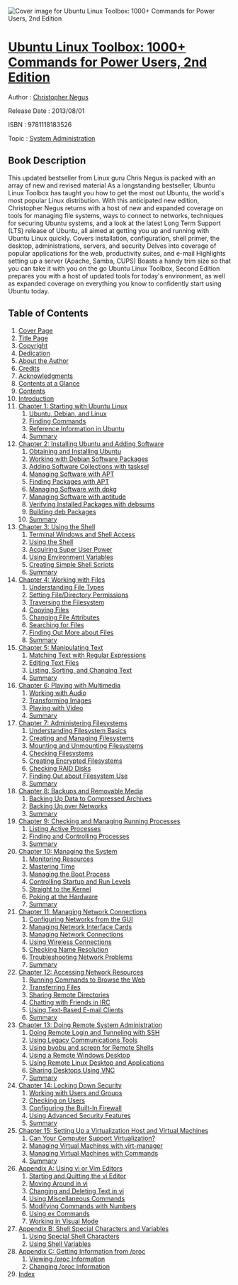![Cover image for Ubuntu Linux Toolbox: 1000+ Commands for Power Users, 2nd Edition](https://imgdetail.ebookreading.net/cover/cover/system_admin/EB9781118183526.jpg)

[Ubuntu Linux Toolbox: 1000+ Commands for Power Users, 2nd Edition](https://ebookreading.net/view/book/Ubuntu+Linux+Toolbox%3A+1000%2B+Commands+for+Power+Users%2C+2nd+Edition-EB9781118183526_1.html "Ubuntu Linux Toolbox: 1000+ Commands for Power Users, 2nd Edition")
====================================================================================================================

Author : [Christopher Negus](https://ebookreading.net/search/author/Christopher+Negus)

Release Date : 2013/08/01

ISBN : 9781118183526

Topic : [System Administration](https://ebookreading.net/search/category/system-administration)

Book Description
-----------------

This updated bestseller from Linux guru Chris Negus is packed with an array of new and revised material
As a longstanding bestseller, Ubuntu Linux Toolbox has taught you how to get the most out Ubuntu, the world's most popular Linux distribution. With this anticipated new edition, Christopher Negus returns with a host of new and expanded coverage on tools for managing file systems, ways to connect to networks, techniques for securing Ubuntu systems, and a look at the latest Long Term Support (LTS) release of Ubuntu, all aimed at getting you up and running with Ubuntu Linux quickly.
Covers installation, configuration, shell primer, the desktop, administrations, servers, and security
Delves into coverage of popular applications for the web, productivity suites, and e-mail
Highlights setting up a server (Apache, Samba, CUPS)
Boasts a handy trim size so that you can take it with you on the go
Ubuntu Linux Toolbox, Second Edition prepares you with a host of updated tools for today's environment, as well as expanded coverage on everything you know to confidently start using Ubuntu today.
              
Table of Contents
-----------------

1. [Cover Page](https://ebookreading.net/view/book/Ubuntu+Linux+Toolbox%3A+1000%2B+Commands+for+Power+Users%2C+2nd+Edition-EB9781118183526_1.html)
1. [Title Page](https://ebookreading.net/view/book/Ubuntu+Linux+Toolbox%3A+1000%2B+Commands+for+Power+Users%2C+2nd+Edition-EB9781118183526_2.html)
1. [Copyright](https://ebookreading.net/view/book/Ubuntu+Linux+Toolbox%3A+1000%2B+Commands+for+Power+Users%2C+2nd+Edition-EB9781118183526_3.html)
1. [Dedication](https://ebookreading.net/view/book/Ubuntu+Linux+Toolbox%3A+1000%2B+Commands+for+Power+Users%2C+2nd+Edition-EB9781118183526_4.html)
1. [About the Author](https://ebookreading.net/view/book/Ubuntu+Linux+Toolbox%3A+1000%2B+Commands+for+Power+Users%2C+2nd+Edition-EB9781118183526_5.html#author)
1. [Credits](https://ebookreading.net/view/book/Ubuntu+Linux+Toolbox%3A+1000%2B+Commands+for+Power+Users%2C+2nd+Edition-EB9781118183526_6.html#credits)
1. [Acknowledgments](https://ebookreading.net/view/book/Ubuntu+Linux+Toolbox%3A+1000%2B+Commands+for+Power+Users%2C+2nd+Edition-EB9781118183526_7.html)
1. [Contents at a Glance](https://ebookreading.net/view/book/Ubuntu+Linux+Toolbox%3A+1000%2B+Commands+for+Power+Users%2C+2nd+Edition-EB9781118183526_8.html#glance)
1. [Contents](https://ebookreading.net/view/book/Ubuntu+Linux+Toolbox%3A+1000%2B+Commands+for+Power+Users%2C+2nd+Edition-EB9781118183526_9.html)
1. [Introduction](https://ebookreading.net/view/book/Ubuntu+Linux+Toolbox%3A+1000%2B+Commands+for+Power+Users%2C+2nd+Edition-EB9781118183526_10.html)
1. [Chapter 1: Starting with Ubuntu Linux](https://ebookreading.net/view/book/Ubuntu+Linux+Toolbox%3A+1000%2B+Commands+for+Power+Users%2C+2nd+Edition-EB9781118183526_11.html#chap1)
    1. [Ubuntu, Debian, and Linux](https://ebookreading.net/view/book/Ubuntu+Linux+Toolbox%3A+1000%2B+Commands+for+Power+Users%2C+2nd+Edition-EB9781118183526_11.html#chap1-sec001)
    1. [Finding Commands](https://ebookreading.net/view/book/Ubuntu+Linux+Toolbox%3A+1000%2B+Commands+for+Power+Users%2C+2nd+Edition-EB9781118183526_11.html#chap1-sec007)
    1. [Reference Information in Ubuntu](https://ebookreading.net/view/book/Ubuntu+Linux+Toolbox%3A+1000%2B+Commands+for+Power+Users%2C+2nd+Edition-EB9781118183526_11.html#chap1-sec008)
    1. [Summary](https://ebookreading.net/view/book/Ubuntu+Linux+Toolbox%3A+1000%2B+Commands+for+Power+Users%2C+2nd+Edition-EB9781118183526_11.html#chap1-sec012)
1. [Chapter 2: Installing Ubuntu and Adding Software](https://ebookreading.net/view/book/Ubuntu+Linux+Toolbox%3A+1000%2B+Commands+for+Power+Users%2C+2nd+Edition-EB9781118183526_12.html#chap2)
    1. [Obtaining and Installing Ubuntu](https://ebookreading.net/view/book/Ubuntu+Linux+Toolbox%3A+1000%2B+Commands+for+Power+Users%2C+2nd+Edition-EB9781118183526_12.html#chap2-sec001)
    1. [Working with Debian Software Packages](https://ebookreading.net/view/book/Ubuntu+Linux+Toolbox%3A+1000%2B+Commands+for+Power+Users%2C+2nd+Edition-EB9781118183526_12.html#chap2-sec005)
    1. [Adding Software Collections with tasksel](https://ebookreading.net/view/book/Ubuntu+Linux+Toolbox%3A+1000%2B+Commands+for+Power+Users%2C+2nd+Edition-EB9781118183526_12.html#chap2-sec008)
    1. [Managing Software with APT](https://ebookreading.net/view/book/Ubuntu+Linux+Toolbox%3A+1000%2B+Commands+for+Power+Users%2C+2nd+Edition-EB9781118183526_12.html#chap2-sec009)
    1. [Finding Packages with APT](https://ebookreading.net/view/book/Ubuntu+Linux+Toolbox%3A+1000%2B+Commands+for+Power+Users%2C+2nd+Edition-EB9781118183526_12.html#chap2-sec010)
    1. [Managing Software with dpkg](https://ebookreading.net/view/book/Ubuntu+Linux+Toolbox%3A+1000%2B+Commands+for+Power+Users%2C+2nd+Edition-EB9781118183526_12.html#chap2-sec017)
    1. [Managing Software with aptitude](https://ebookreading.net/view/book/Ubuntu+Linux+Toolbox%3A+1000%2B+Commands+for+Power+Users%2C+2nd+Edition-EB9781118183526_12.html#chap2-sec022)
    1. [Verifying Installed Packages with debsums](https://ebookreading.net/view/book/Ubuntu+Linux+Toolbox%3A+1000%2B+Commands+for+Power+Users%2C+2nd+Edition-EB9781118183526_12.html#chap2-sec029)
    1. [Building deb Packages](https://ebookreading.net/view/book/Ubuntu+Linux+Toolbox%3A+1000%2B+Commands+for+Power+Users%2C+2nd+Edition-EB9781118183526_12.html#chap2-sec030)
    1. [Summary](https://ebookreading.net/view/book/Ubuntu+Linux+Toolbox%3A+1000%2B+Commands+for+Power+Users%2C+2nd+Edition-EB9781118183526_12.html#chap2-sec031)
1. [Chapter 3: Using the Shell](https://ebookreading.net/view/book/Ubuntu+Linux+Toolbox%3A+1000%2B+Commands+for+Power+Users%2C+2nd+Edition-EB9781118183526_13.html#chap3)
    1. [Terminal Windows and Shell Access](https://ebookreading.net/view/book/Ubuntu+Linux+Toolbox%3A+1000%2B+Commands+for+Power+Users%2C+2nd+Edition-EB9781118183526_13.html#chap3-sec001)
    1. [Using the Shell](https://ebookreading.net/view/book/Ubuntu+Linux+Toolbox%3A+1000%2B+Commands+for+Power+Users%2C+2nd+Edition-EB9781118183526_13.html#chap3-sec004)
    1. [Acquiring Super User Power](https://ebookreading.net/view/book/Ubuntu+Linux+Toolbox%3A+1000%2B+Commands+for+Power+Users%2C+2nd+Edition-EB9781118183526_13.html#chap3-sec011)
    1. [Using Environment Variables](https://ebookreading.net/view/book/Ubuntu+Linux+Toolbox%3A+1000%2B+Commands+for+Power+Users%2C+2nd+Edition-EB9781118183526_13.html#chap3-sec014)
    1. [Creating Simple Shell Scripts](https://ebookreading.net/view/book/Ubuntu+Linux+Toolbox%3A+1000%2B+Commands+for+Power+Users%2C+2nd+Edition-EB9781118183526_13.html#chap3-sec015)
    1. [Summary](https://ebookreading.net/view/book/Ubuntu+Linux+Toolbox%3A+1000%2B+Commands+for+Power+Users%2C+2nd+Edition-EB9781118183526_13.html#chap3-sec018)
1. [Chapter 4: Working with Files](https://ebookreading.net/view/book/Ubuntu+Linux+Toolbox%3A+1000%2B+Commands+for+Power+Users%2C+2nd+Edition-EB9781118183526_14.html#chap4)
    1. [Understanding File Types](https://ebookreading.net/view/book/Ubuntu+Linux+Toolbox%3A+1000%2B+Commands+for+Power+Users%2C+2nd+Edition-EB9781118183526_14.html#chap4-sec001)
    1. [Setting File/Directory Permissions](https://ebookreading.net/view/book/Ubuntu+Linux+Toolbox%3A+1000%2B+Commands+for+Power+Users%2C+2nd+Edition-EB9781118183526_14.html#chap4-sec007)
    1. [Traversing the Filesystem](https://ebookreading.net/view/book/Ubuntu+Linux+Toolbox%3A+1000%2B+Commands+for+Power+Users%2C+2nd+Edition-EB9781118183526_14.html#chap4-sec020)
    1. [Copying Files](https://ebookreading.net/view/book/Ubuntu+Linux+Toolbox%3A+1000%2B+Commands+for+Power+Users%2C+2nd+Edition-EB9781118183526_14.html#chap4-sec021)
    1. [Changing File Attributes](https://ebookreading.net/view/book/Ubuntu+Linux+Toolbox%3A+1000%2B+Commands+for+Power+Users%2C+2nd+Edition-EB9781118183526_14.html#chap4-sec022)
    1. [Searching for Files](https://ebookreading.net/view/book/Ubuntu+Linux+Toolbox%3A+1000%2B+Commands+for+Power+Users%2C+2nd+Edition-EB9781118183526_14.html#chap4-sec023)
    1. [Finding Out More about Files](https://ebookreading.net/view/book/Ubuntu+Linux+Toolbox%3A+1000%2B+Commands+for+Power+Users%2C+2nd+Edition-EB9781118183526_14.html#chap4-sec027)
    1. [Summary](https://ebookreading.net/view/book/Ubuntu+Linux+Toolbox%3A+1000%2B+Commands+for+Power+Users%2C+2nd+Edition-EB9781118183526_14.html#chap4-sec030)
1. [Chapter 5: Manipulating Text](https://ebookreading.net/view/book/Ubuntu+Linux+Toolbox%3A+1000%2B+Commands+for+Power+Users%2C+2nd+Edition-EB9781118183526_15.html#chap5)
    1. [Matching Text with Regular Expressions](https://ebookreading.net/view/book/Ubuntu+Linux+Toolbox%3A+1000%2B+Commands+for+Power+Users%2C+2nd+Edition-EB9781118183526_15.html#chap5-sec001)
    1. [Editing Text Files](https://ebookreading.net/view/book/Ubuntu+Linux+Toolbox%3A+1000%2B+Commands+for+Power+Users%2C+2nd+Edition-EB9781118183526_15.html#chap5-sec002)
    1. [Listing, Sorting, and Changing Text](https://ebookreading.net/view/book/Ubuntu+Linux+Toolbox%3A+1000%2B+Commands+for+Power+Users%2C+2nd+Edition-EB9781118183526_15.html#chap5-sec006)
    1. [Summary](https://ebookreading.net/view/book/Ubuntu+Linux+Toolbox%3A+1000%2B+Commands+for+Power+Users%2C+2nd+Edition-EB9781118183526_15.html#chap5-sec019)
1. [Chapter 6: Playing with Multimedia](https://ebookreading.net/view/book/Ubuntu+Linux+Toolbox%3A+1000%2B+Commands+for+Power+Users%2C+2nd+Edition-EB9781118183526_16.html#chap6)
    1. [Working with Audio](https://ebookreading.net/view/book/Ubuntu+Linux+Toolbox%3A+1000%2B+Commands+for+Power+Users%2C+2nd+Edition-EB9781118183526_16.html#chap6-sec001)
    1. [Transforming Images](https://ebookreading.net/view/book/Ubuntu+Linux+Toolbox%3A+1000%2B+Commands+for+Power+Users%2C+2nd+Edition-EB9781118183526_16.html#chap6-sec008)
    1. [Playing with Video](https://ebookreading.net/view/book/Ubuntu+Linux+Toolbox%3A+1000%2B+Commands+for+Power+Users%2C+2nd+Edition-EB9781118183526_16.html#chap6-sec012)
    1. [Summary](https://ebookreading.net/view/book/Ubuntu+Linux+Toolbox%3A+1000%2B+Commands+for+Power+Users%2C+2nd+Edition-EB9781118183526_16.html#chap6-sec016)
1. [Chapter 7: Administering Filesystems](https://ebookreading.net/view/book/Ubuntu+Linux+Toolbox%3A+1000%2B+Commands+for+Power+Users%2C+2nd+Edition-EB9781118183526_17.html#chap7)
    1. [Understanding Filesystem Basics](https://ebookreading.net/view/book/Ubuntu+Linux+Toolbox%3A+1000%2B+Commands+for+Power+Users%2C+2nd+Edition-EB9781118183526_17.html#chap7-sec001)
    1. [Creating and Managing Filesystems](https://ebookreading.net/view/book/Ubuntu+Linux+Toolbox%3A+1000%2B+Commands+for+Power+Users%2C+2nd+Edition-EB9781118183526_17.html#chap7-sec002)
    1. [Mounting and Unmounting Filesystems](https://ebookreading.net/view/book/Ubuntu+Linux+Toolbox%3A+1000%2B+Commands+for+Power+Users%2C+2nd+Edition-EB9781118183526_17.html#chap7-sec013)
    1. [Checking Filesystems](https://ebookreading.net/view/book/Ubuntu+Linux+Toolbox%3A+1000%2B+Commands+for+Power+Users%2C+2nd+Edition-EB9781118183526_17.html#chap7-sec017)
    1. [Creating Encrypted Filesystems](https://ebookreading.net/view/book/Ubuntu+Linux+Toolbox%3A+1000%2B+Commands+for+Power+Users%2C+2nd+Edition-EB9781118183526_17.html#chap7-sec018)
    1. [Checking RAID Disks](https://ebookreading.net/view/book/Ubuntu+Linux+Toolbox%3A+1000%2B+Commands+for+Power+Users%2C+2nd+Edition-EB9781118183526_17.html#chap7-sec019)
    1. [Finding Out about Filesystem Use](https://ebookreading.net/view/book/Ubuntu+Linux+Toolbox%3A+1000%2B+Commands+for+Power+Users%2C+2nd+Edition-EB9781118183526_17.html#chap7-sec020)
    1. [Summary](https://ebookreading.net/view/book/Ubuntu+Linux+Toolbox%3A+1000%2B+Commands+for+Power+Users%2C+2nd+Edition-EB9781118183526_17.html#chap7-sec027)
1. [Chapter 8: Backups and Removable Media](https://ebookreading.net/view/book/Ubuntu+Linux+Toolbox%3A+1000%2B+Commands+for+Power+Users%2C+2nd+Edition-EB9781118183526_18.html#chap8)
    1. [Backing Up Data to Compressed Archives](https://ebookreading.net/view/book/Ubuntu+Linux+Toolbox%3A+1000%2B+Commands+for+Power+Users%2C+2nd+Edition-EB9781118183526_18.html#chap8-sec001)
    1. [Backing Up over Networks](https://ebookreading.net/view/book/Ubuntu+Linux+Toolbox%3A+1000%2B+Commands+for+Power+Users%2C+2nd+Edition-EB9781118183526_18.html#chap8-sec009)
    1. [Summary](https://ebookreading.net/view/book/Ubuntu+Linux+Toolbox%3A+1000%2B+Commands+for+Power+Users%2C+2nd+Edition-EB9781118183526_18.html#chap8-sec017)
1. [Chapter 9: Checking and Managing Running Processes](https://ebookreading.net/view/book/Ubuntu+Linux+Toolbox%3A+1000%2B+Commands+for+Power+Users%2C+2nd+Edition-EB9781118183526_19.html#chap9)
    1. [Listing Active Processes](https://ebookreading.net/view/book/Ubuntu+Linux+Toolbox%3A+1000%2B+Commands+for+Power+Users%2C+2nd+Edition-EB9781118183526_19.html#chap9-sec001)
    1. [Finding and Controlling Processes](https://ebookreading.net/view/book/Ubuntu+Linux+Toolbox%3A+1000%2B+Commands+for+Power+Users%2C+2nd+Edition-EB9781118183526_19.html#chap9-sec004)
    1. [Summary](https://ebookreading.net/view/book/Ubuntu+Linux+Toolbox%3A+1000%2B+Commands+for+Power+Users%2C+2nd+Edition-EB9781118183526_19.html#chap9-sec016)
1. [Chapter 10: Managing the System](https://ebookreading.net/view/book/Ubuntu+Linux+Toolbox%3A+1000%2B+Commands+for+Power+Users%2C+2nd+Edition-EB9781118183526_20.html#chap10)
    1. [Monitoring Resources](https://ebookreading.net/view/book/Ubuntu+Linux+Toolbox%3A+1000%2B+Commands+for+Power+Users%2C+2nd+Edition-EB9781118183526_20.html#chap10-sec001)
    1. [Mastering Time](https://ebookreading.net/view/book/Ubuntu+Linux+Toolbox%3A+1000%2B+Commands+for+Power+Users%2C+2nd+Edition-EB9781118183526_20.html#chap10-sec005)
    1. [Managing the Boot Process](https://ebookreading.net/view/book/Ubuntu+Linux+Toolbox%3A+1000%2B+Commands+for+Power+Users%2C+2nd+Edition-EB9781118183526_20.html#chap10-sec010)
    1. [Controlling Startup and Run Levels](https://ebookreading.net/view/book/Ubuntu+Linux+Toolbox%3A+1000%2B+Commands+for+Power+Users%2C+2nd+Edition-EB9781118183526_20.html#chap10-sec013)
    1. [Straight to the Kernel](https://ebookreading.net/view/book/Ubuntu+Linux+Toolbox%3A+1000%2B+Commands+for+Power+Users%2C+2nd+Edition-EB9781118183526_20.html#chap10-sec014)
    1. [Poking at the Hardware](https://ebookreading.net/view/book/Ubuntu+Linux+Toolbox%3A+1000%2B+Commands+for+Power+Users%2C+2nd+Edition-EB9781118183526_20.html#chap10-sec015)
    1. [Summary](https://ebookreading.net/view/book/Ubuntu+Linux+Toolbox%3A+1000%2B+Commands+for+Power+Users%2C+2nd+Edition-EB9781118183526_20.html#chap10-sec016)
1. [Chapter 11: Managing Network Connections](https://ebookreading.net/view/book/Ubuntu+Linux+Toolbox%3A+1000%2B+Commands+for+Power+Users%2C+2nd+Edition-EB9781118183526_21.html#chap11)
    1. [Configuring Networks from the GUI](https://ebookreading.net/view/book/Ubuntu+Linux+Toolbox%3A+1000%2B+Commands+for+Power+Users%2C+2nd+Edition-EB9781118183526_21.html#chap11-sec001)
    1. [Managing Network Interface Cards](https://ebookreading.net/view/book/Ubuntu+Linux+Toolbox%3A+1000%2B+Commands+for+Power+Users%2C+2nd+Edition-EB9781118183526_21.html#chap11-sec002)
    1. [Managing Network Connections](https://ebookreading.net/view/book/Ubuntu+Linux+Toolbox%3A+1000%2B+Commands+for+Power+Users%2C+2nd+Edition-EB9781118183526_21.html#chap11-sec003)
    1. [Using Wireless Connections](https://ebookreading.net/view/book/Ubuntu+Linux+Toolbox%3A+1000%2B+Commands+for+Power+Users%2C+2nd+Edition-EB9781118183526_21.html#chap11-sec006)
    1. [Checking Name Resolution](https://ebookreading.net/view/book/Ubuntu+Linux+Toolbox%3A+1000%2B+Commands+for+Power+Users%2C+2nd+Edition-EB9781118183526_21.html#chap11-sec007)
    1. [Troubleshooting Network Problems](https://ebookreading.net/view/book/Ubuntu+Linux+Toolbox%3A+1000%2B+Commands+for+Power+Users%2C+2nd+Edition-EB9781118183526_21.html#chap11-sec008)
    1. [Summary](https://ebookreading.net/view/book/Ubuntu+Linux+Toolbox%3A+1000%2B+Commands+for+Power+Users%2C+2nd+Edition-EB9781118183526_21.html#chap11-sec014)
1. [Chapter 12: Accessing Network Resources](https://ebookreading.net/view/book/Ubuntu+Linux+Toolbox%3A+1000%2B+Commands+for+Power+Users%2C+2nd+Edition-EB9781118183526_22.html#chap12)
    1. [Running Commands to Browse the Web](https://ebookreading.net/view/book/Ubuntu+Linux+Toolbox%3A+1000%2B+Commands+for+Power+Users%2C+2nd+Edition-EB9781118183526_22.html#chap12-sec001)
    1. [Transferring Files](https://ebookreading.net/view/book/Ubuntu+Linux+Toolbox%3A+1000%2B+Commands+for+Power+Users%2C+2nd+Edition-EB9781118183526_22.html#chap12-sec002)
    1. [Sharing Remote Directories](https://ebookreading.net/view/book/Ubuntu+Linux+Toolbox%3A+1000%2B+Commands+for+Power+Users%2C+2nd+Edition-EB9781118183526_22.html#chap12-sec011)
    1. [Chatting with Friends in IRC](https://ebookreading.net/view/book/Ubuntu+Linux+Toolbox%3A+1000%2B+Commands+for+Power+Users%2C+2nd+Edition-EB9781118183526_22.html#chap12-sec021)
    1. [Using Text-Based E-mail Clients](https://ebookreading.net/view/book/Ubuntu+Linux+Toolbox%3A+1000%2B+Commands+for+Power+Users%2C+2nd+Edition-EB9781118183526_22.html#chap12-sec022)
    1. [Summary](https://ebookreading.net/view/book/Ubuntu+Linux+Toolbox%3A+1000%2B+Commands+for+Power+Users%2C+2nd+Edition-EB9781118183526_22.html#chap12-sec025)
1. [Chapter 13: Doing Remote System Administration](https://ebookreading.net/view/book/Ubuntu+Linux+Toolbox%3A+1000%2B+Commands+for+Power+Users%2C+2nd+Edition-EB9781118183526_23.html#chap13)
    1. [Doing Remote Login and Tunneling with SSH](https://ebookreading.net/view/book/Ubuntu+Linux+Toolbox%3A+1000%2B+Commands+for+Power+Users%2C+2nd+Edition-EB9781118183526_23.html#chap13-sec001)
    1. [Using Legacy Communications Tools](https://ebookreading.net/view/book/Ubuntu+Linux+Toolbox%3A+1000%2B+Commands+for+Power+Users%2C+2nd+Edition-EB9781118183526_23.html#chap13-sec002)
    1. [Using byobu and screen for Remote Shells](https://ebookreading.net/view/book/Ubuntu+Linux+Toolbox%3A+1000%2B+Commands+for+Power+Users%2C+2nd+Edition-EB9781118183526_23.html#chap13-sec014)
    1. [Using a Remote Windows Desktop](https://ebookreading.net/view/book/Ubuntu+Linux+Toolbox%3A+1000%2B+Commands+for+Power+Users%2C+2nd+Edition-EB9781118183526_23.html#chap13-sec020)
    1. [Using Remote Linux Desktop and Applications](https://ebookreading.net/view/book/Ubuntu+Linux+Toolbox%3A+1000%2B+Commands+for+Power+Users%2C+2nd+Edition-EB9781118183526_23.html#chap13-sec023)
    1. [Sharing Desktops Using VNC](https://ebookreading.net/view/book/Ubuntu+Linux+Toolbox%3A+1000%2B+Commands+for+Power+Users%2C+2nd+Edition-EB9781118183526_23.html#chap13-sec024)
    1. [Summary](https://ebookreading.net/view/book/Ubuntu+Linux+Toolbox%3A+1000%2B+Commands+for+Power+Users%2C+2nd+Edition-EB9781118183526_23.html#chap13-sec028)
1. [Chapter 14: Locking Down Security](https://ebookreading.net/view/book/Ubuntu+Linux+Toolbox%3A+1000%2B+Commands+for+Power+Users%2C+2nd+Edition-EB9781118183526_24.html#chap14)
    1. [Working with Users and Groups](https://ebookreading.net/view/book/Ubuntu+Linux+Toolbox%3A+1000%2B+Commands+for+Power+Users%2C+2nd+Edition-EB9781118183526_24.html#chap14-sec001)
    1. [Checking on Users](https://ebookreading.net/view/book/Ubuntu+Linux+Toolbox%3A+1000%2B+Commands+for+Power+Users%2C+2nd+Edition-EB9781118183526_24.html#chap14-sec009)
    1. [Configuring the Built-In Firewall](https://ebookreading.net/view/book/Ubuntu+Linux+Toolbox%3A+1000%2B+Commands+for+Power+Users%2C+2nd+Edition-EB9781118183526_24.html#chap14-sec010)
    1. [Using Advanced Security Features](https://ebookreading.net/view/book/Ubuntu+Linux+Toolbox%3A+1000%2B+Commands+for+Power+Users%2C+2nd+Edition-EB9781118183526_24.html#chap14-sec015)
    1. [Summary](https://ebookreading.net/view/book/Ubuntu+Linux+Toolbox%3A+1000%2B+Commands+for+Power+Users%2C+2nd+Edition-EB9781118183526_24.html#chap14-sec016)
1. [Chapter 15: Setting Up a Virtualization Host and Virtual Machines](https://ebookreading.net/view/book/Ubuntu+Linux+Toolbox%3A+1000%2B+Commands+for+Power+Users%2C+2nd+Edition-EB9781118183526_25.html#chap15)
    1. [Can Your Computer Support Virtualization?](https://ebookreading.net/view/book/Ubuntu+Linux+Toolbox%3A+1000%2B+Commands+for+Power+Users%2C+2nd+Edition-EB9781118183526_25.html#chap15-sec001)
    1. [Managing Virtual Machines with virt-manager](https://ebookreading.net/view/book/Ubuntu+Linux+Toolbox%3A+1000%2B+Commands+for+Power+Users%2C+2nd+Edition-EB9781118183526_25.html#chap15-sec008)
    1. [Managing Virtual Machines with Commands](https://ebookreading.net/view/book/Ubuntu+Linux+Toolbox%3A+1000%2B+Commands+for+Power+Users%2C+2nd+Edition-EB9781118183526_25.html#chap15-sec011)
    1. [Summary](https://ebookreading.net/view/book/Ubuntu+Linux+Toolbox%3A+1000%2B+Commands+for+Power+Users%2C+2nd+Edition-EB9781118183526_25.html#chap15-sec016)
1. [Appendix A: Using vi or Vim Editors](https://ebookreading.net/view/book/Ubuntu+Linux+Toolbox%3A+1000%2B+Commands+for+Power+Users%2C+2nd+Edition-EB9781118183526_26.html#app-A)
    1. [Starting and Quitting the vi Editor](https://ebookreading.net/view/book/Ubuntu+Linux+Toolbox%3A+1000%2B+Commands+for+Power+Users%2C+2nd+Edition-EB9781118183526_26.html#app-A-sec001)
    1. [Moving Around in vi](https://ebookreading.net/view/book/Ubuntu+Linux+Toolbox%3A+1000%2B+Commands+for+Power+Users%2C+2nd+Edition-EB9781118183526_26.html#app-A-sec002)
    1. [Changing and Deleting Text in vi](https://ebookreading.net/view/book/Ubuntu+Linux+Toolbox%3A+1000%2B+Commands+for+Power+Users%2C+2nd+Edition-EB9781118183526_26.html#app-A-sec003)
    1. [Using Miscellaneous Commands](https://ebookreading.net/view/book/Ubuntu+Linux+Toolbox%3A+1000%2B+Commands+for+Power+Users%2C+2nd+Edition-EB9781118183526_26.html#app-A-sec004)
    1. [Modifying Commands with Numbers](https://ebookreading.net/view/book/Ubuntu+Linux+Toolbox%3A+1000%2B+Commands+for+Power+Users%2C+2nd+Edition-EB9781118183526_26.html#app-A-sec005)
    1. [Using ex Commands](https://ebookreading.net/view/book/Ubuntu+Linux+Toolbox%3A+1000%2B+Commands+for+Power+Users%2C+2nd+Edition-EB9781118183526_26.html#app-A-sec006)
    1. [Working in Visual Mode](https://ebookreading.net/view/book/Ubuntu+Linux+Toolbox%3A+1000%2B+Commands+for+Power+Users%2C+2nd+Edition-EB9781118183526_26.html#app-A-sec007)
1. [Appendix B: Shell Special Characters and Variables](https://ebookreading.net/view/book/Ubuntu+Linux+Toolbox%3A+1000%2B+Commands+for+Power+Users%2C+2nd+Edition-EB9781118183526_27.html#app-B)
    1. [Using Special Shell Characters](https://ebookreading.net/view/book/Ubuntu+Linux+Toolbox%3A+1000%2B+Commands+for+Power+Users%2C+2nd+Edition-EB9781118183526_27.html#app-B-sec001)
    1. [Using Shell Variables](https://ebookreading.net/view/book/Ubuntu+Linux+Toolbox%3A+1000%2B+Commands+for+Power+Users%2C+2nd+Edition-EB9781118183526_27.html#app-B-sec002)
1. [Appendix C: Getting Information from /proc](https://ebookreading.net/view/book/Ubuntu+Linux+Toolbox%3A+1000%2B+Commands+for+Power+Users%2C+2nd+Edition-EB9781118183526_28.html#app-C)
    1. [Viewing /proc Information](https://ebookreading.net/view/book/Ubuntu+Linux+Toolbox%3A+1000%2B+Commands+for+Power+Users%2C+2nd+Edition-EB9781118183526_28.html#app-C-sec001)
    1. [Changing /proc Information](https://ebookreading.net/view/book/Ubuntu+Linux+Toolbox%3A+1000%2B+Commands+for+Power+Users%2C+2nd+Edition-EB9781118183526_28.html#app-C-sec002)
1. [Index](https://ebookreading.net/view/book/Ubuntu+Linux+Toolbox%3A+1000%2B+Commands+for+Power+Users%2C+2nd+Edition-EB9781118183526_29.html)

